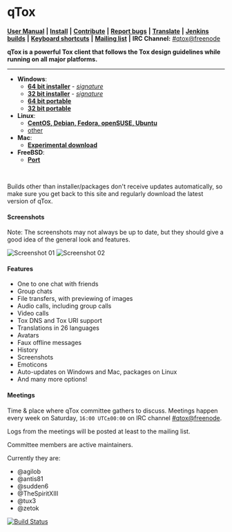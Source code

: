 qTox
======

 [**User Manual**](/doc/user_manual_en.md) **|**
 [**Install**](/INSTALL.md) **|**
 [**Contribute**](https://github.com/qTox/qTox/wiki#contributing) **|**
 [**Report bugs**](https://github.com/qTox/qTox/wiki/Writing-Useful-Bug-Reports) **|**
 [**Translate**](/translations/README.md) **|**
 [**Jenkins builds**](https://build.tox.chat/) **|**
 [**Keyboard shortcuts**](https://github.com/qTox/qTox/wiki/Keyboard-shortcuts) **|**
 [**Mailing list**](https://lists.tox.chat) **|**
 **IRC Channel:** [#qtox@freenode]

**qTox is a powerful Tox client that follows the Tox design guidelines while
running on all major platforms.**

----

* **Windows**:
  - [**64 bit installer**] - [*signature*](https://qtox-win.pkg.tox.chat/qtox/win64/setup-qtox.exe.asc)
  - [**32 bit installer**] - [*signature*](https://qtox-win.pkg.tox.chat/qtox/win32/setup-qtox.exe.asc)
  - [**64 bit portable**](https://build.tox.chat/job/qTox_build_windows_x86-64_release/lastSuccessfulBuild/artifact/qTox_build_windows_x86-64_release.zip)
  - [**32 bit portable**](https://build.tox.chat/job/qTox_build_windows_x86_release/lastSuccessfulBuild/artifact/qTox_build_windows_x86_release.zip)
* **Linux**:
  - [**CentOS, Debian, Fedora, openSUSE, Ubuntu**](https://software.opensuse.org/download.html?project=home%3Aantonbatenev%3Atox&package=qtox)
  - [other](/INSTALL.md#linux)
* **Mac**:
  - [**Experimental download**](https://github.com/qTox/qTox/releases/latest)
* **FreeBSD**:
  - [**Port**](/INSTALL.md#freebsd-easy)
<br/>

Builds other than installer/packages don't receive updates automatically, so
make sure you get back to this site and regularly download the latest version of
qTox.


#### Screenshots
Note: The screenshots may not always be up to date, but they should give a good
idea of the general look and features.


![Screenshot 01](https://i.imgur.com/olb89CN.png)
![Screenshot 02](https://i.imgur.com/tmX8z9s.png)


#### Features

- One to one chat with friends
- Group chats
- File transfers, with previewing of images
- Audio calls, including group calls
- Video calls
- Tox DNS and Tox URI support
- Translations in 26 languages
- Avatars
- Faux offline messages
- History
- Screenshots
- Emoticons
- Auto-updates on Windows and Mac, packages on Linux
- And many more options!


#### Meetings

Time & place where qTox committee gathers to discuss. Meetings happen every
week on Saturday, `16:00 UTC±00:00` on IRC channel [#qtox@freenode].

Logs from the meetings will be posted at least to the mailing list.

Committee members are active maintainers.

Currently they are:

* @agilob
* @antis81
* @sudden6
* @TheSpiritXIII
* @tux3
* @zetok

[![Build Status](https://travis-ci.org/qTox/qTox.svg?branch=master)](https://travis-ci.org/qTox/qTox)


[#qtox@freenode]: https://webchat.freenode.net/?channels=qtox

[**64 bit installer**]: https://build.tox.chat/view/qtox/job/qTox_pkg_windows_x86-64_stable_release/lastSuccessfulBuild/artifact/setup-qtox.exe
[**32 bit installer**]: https://build.tox.chat/view/qtox/job/qTox_pkg_windows_x86_stable_release/lastSuccessfulBuild/artifact/setup-qtox.exe
